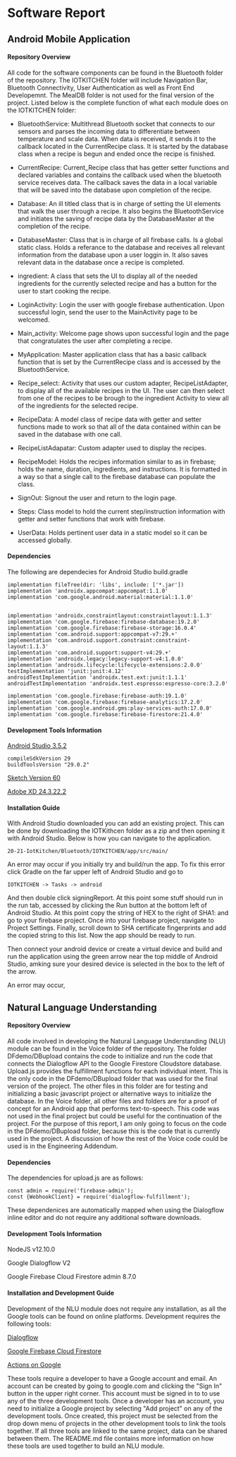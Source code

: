 # Software Report

## Android Mobile Application
#### Repository Overview
All code for the software components can be found in the Bluetooth folder of the repository. The IOTKITCHEN folder will include Navigation Bar, Bluetooth Connectivity, User Authentication as well as Front End Developemnt. The MealDB folder is not used for the final version of the project. 
Listed below is the complete function of what each module does on the IOTKITCHEN folder:

 * BluetoothService: Multithread Bluetooth socket that connects to our sensors and parses the incoming data to differentiate between temperature and scale data.  When data is received, it sends it to the callback located in the CurrentRecipe class.  It is started by the database class when a recipe is begun and ended once the recipe is finished.
    
 * CurrentRecipe: Current_Recipe class that has getter setter functions and declared variables and contains the callback used when the bluetooth service receives data.  The callback saves the data in a local variable that will be saved into the database upon completion of the recipe.
    
  * Database: An ill titled class that is in charge of setting the UI elements that walk the user through a recipe.  It also begins the BluetoothService and initiates the saving of recipe data by the DatabaseMaster at the completion of the recipe.
    
 * DatabaseMaster: Class that is in charge of all firebase calls.  Is a global static class.  Holds a referance to the database and receives all relevant information from the database upon a user loggin in.  It also saves relevant data in the database once a recipe is completed.

 * ingredient: A class that sets the UI to display all of the needed ingredients for the currently selected recipe and has a button for the user to start cooking the recipe.
    
 * LoginActivity: Login the user with google firebase authentication.  Upon successful login, send the user to the MainActivity page to be welcomed.
    
 * Main_activity: Welcome page shows upon successful login and the page that congratulates the user after completing a recipe.
    
 * MyApplication: Master application class that has a basic callback function that is set by the CurrentRecipe class and is accessed by the BluetoothService.
 
 * Recipe_select: Activity that uses our custom adapter, RecipeListAdapter, to display all of the available recipes in the UI.  The user can then select from one of the recipes to be brough to the ingredient Activity to view all of the ingredients for the selected recipe.

 * RecipeData: A model class of recipe data with getter and setter functions made to work so that all of the data contained within can be saved in the database with one call.
    
 * RecipeListAdapatar: Custom adapter used to display the recipes.

 * RecipeModel: Holds the recipes information similar to as in firebase; holds the name, duration, ingredients, and instructions.  It is formatted in a way so that a single call to the firebase database can populate the class.
    
 *  SignOut: Signout the user and return to the login page.
   
 *  Steps: Class model to hold the current step/instruction information with getter and setter functions that work with firebase.
    
 *  UserData: Holds pertinent user data in a static model so it can be accessed globally.


#### Dependencies
The following are dependecies for Android Studio build.gradle

    implementation fileTree(dir: 'libs', include: ['*.jar'])
    implementation 'androidx.appcompat:appcompat:1.1.0'
    implementation 'com.google.android.material:material:1.1.0'


    implementation 'androidx.constraintlayout:constraintlayout:1.1.3'
    implementation 'com.google.firebase:firebase-database:19.2.0'
    implementation 'com.google.firebase:firebase-storage:16.0.4'
    implementation 'com.android.support:appcompat-v7:29.+'
    implementation 'com.android.support.constraint:constraint-layout:1.1.3'
    implementation 'com.android.support:support-v4:29.+'
    implementation 'androidx.legacy:legacy-support-v4:1.0.0'
    implementation 'androidx.lifecycle:lifecycle-extensions:2.0.0'
    testImplementation 'junit:junit:4.12'
    androidTestImplementation 'androidx.test.ext:junit:1.1.1'
    androidTestImplementation 'androidx.test.espresso:espresso-core:3.2.0'

    implementation 'com.google.firebase:firebase-auth:19.1.0'
    implementation 'com.google.firebase:firebase-analytics:17.2.0'
    implementation 'com.google.android.gms:play-services-auth:17.0.0'
    implementation 'com.google.firebase:firebase-firestore:21.4.0'

#### Development Tools Information
[Android Studio 3.5.2](https://developer.android.com/studio)
    
    compileSdkVersion 29
    buildToolsVersion "29.0.2"

[Sketch Version 60](https://www.sketch.com/get/)

[Adobe XD 24.3.22.2](https://www.adobe.com/products/xd.html)

#### Installation Guide
With Android Studio downloaded you can add an existing project. This can be done by downloading the IOTKithcen folder as a zip and then opening it with Android Studio. Below is how you can navigate to the application. 

    20-21-IotKitchen/Bluetooth/IOTKITCHEN/app/src/main/

An error may occur if you initially try and build/run the app.  To fix this error click Gradle on the far upper left of Android Studio and go to

    IOTKITCHEN -> Tasks -> android

And then double click signingReport.  At this point some stuff should run in the run tab, accessed by clicking the Run button at the bottom left of Android Studio.  At this point copy the string of HEX to the right of SHA1: and go to your firebase project.  Once into your firebase project, navigate to Project Settings.  Finally, scroll down to SHA certificate fingerprints and add the copied string to this list.  Now the app should be ready to run.

Then connect your android device or create a virtual device and build and run the application using the green arrow near the top middle of Android Studio, amking sure your desired device is selected in the box to the left of the arrow.

An error may occur, 

## Natural Language Understanding
#### Repository Overview
All code involved in developing the Natural Language Understanding (NLU) module can be found in the Voice folder of the repository. The folder DFdemo/DBupload contains the code to initialize and run the code that connects the Dialogflow API to the Google Firestore Cloudstore database. Upload.js provides the fulfillment functions for each individual intent. This is the only code in the DFdemo/DBupload folder that was used for the final version of the project. The other files in this folder are for testing and initializing a basic javascript project or alternative ways to initialize the database. In the Voice folder, all other files and folders are for a proof of concept for an Android app that performs text-to-speech. This code was not used in the final project but could be useful for the continuation of the project. For the purpose of this report, I am only going to focus on the code in the DFdemo/DBupload folder, because this is the code that is currently used in the project. A discussion of how the rest of the Voice code could be used is in the Engineering Addendum. 

#### Dependencies
The dependencies for upload.js are as follows:
```const functions = require('firebase-functions');
const admin = require('firebase-admin');
const {WebhookClient} = require('dialogflow-fulfillment');
```
These dependenices are automatically mapped when using the Dialogflow inline editor and do not require any additional software downloads.

#### Development Tools Information
NodeJS v12.10.0

Google Dialogflow V2

Google Firebase Cloud Firestore admin 8.7.0

#### Installation and Development Guide
Development of the NLU module does not require any installation, as all the Google tools can be found on online platforms. Development requires the following tools:

[Dialogflow](https://dialogflow.cloud.google.com/)

[Google Firebase Cloud Firestore](https://console.firebase.google.com/)

[Actions on Google](https://console.actions.google.com/)

These tools require a developer to have a Google account and email. An account can be created by going to google.com and clicking the "Sign In" button in the upper right corner. This account must be signed in to to use any of the three development tools. Once a developer has an account, you need to initialize a Google project by selecting "Add project" on any of the development tools. Once created, this project must be selected from the drop down menu of projects in the other development tools to link the tools together. If all three tools are linked to the same project, data can be shared between them. The README.md file contains more information on how these tools are used together to build an NLU module. 
